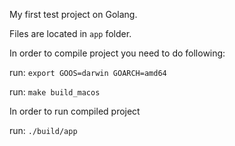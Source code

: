 My first test project on Golang.

Files are located in `app` folder.

In order to compile project you need to do following:

run: `export GOOS=darwin GOARCH=amd64`

run: `make build_macos`

In order to run compiled project

run: `./build/app`
